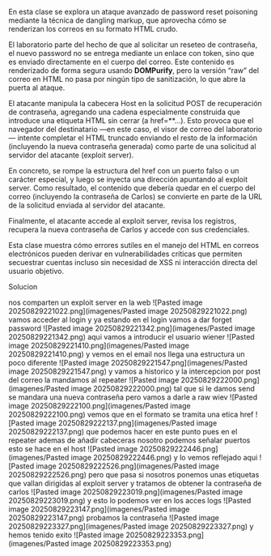 En esta clase se explora un ataque avanzado de password reset poisoning mediante la técnica de dangling markup, que aprovecha cómo se renderizan los correos en su formato HTML crudo.

El laboratorio parte del hecho de que al solicitar un reseteo de contraseña, el nuevo password no se entrega mediante un enlace con token, sino que es enviado directamente en el cuerpo del correo. Este contenido es renderizado de forma segura usando **DOMPurify**, pero la versión “raw” del correo en HTML no pasa por ningún tipo de sanitización, lo que abre la puerta al ataque.

El atacante manipula la cabecera Host en la solicitud POST de recuperación de contraseña, agregando una cadena especialmente construida que introduce una etiqueta HTML sin cerrar (a href=**…). Esto provoca que el navegador del destinatario —en este caso, el visor de correo del laboratorio— intente completar el HTML truncado enviando el resto de la información (incluyendo la nueva contraseña generada) como parte de una solicitud al servidor del atacante (exploit server).

En concreto, se rompe la estructura del href con un puerto falso o un carácter especial, y luego se inyecta una dirección apuntando al exploit server. Como resultado, el contenido que debería quedar en el cuerpo del correo (incluyendo la contraseña de Carlos) se convierte en parte de la URL de la solicitud enviada al servidor del atacante.

Finalmente, el atacante accede al exploit server, revisa los registros, recupera la nueva contraseña de Carlos y accede con sus credenciales.

Esta clase muestra cómo errores sutiles en el manejo del HTML en correos electrónicos pueden derivar en vulnerabilidades críticas que permiten secuestrar cuentas incluso sin necesidad de XSS ni interacción directa del usuario objetivo.

Solucion

nos comparten un exploit server en la web
![Pasted image 20250829221022.png](imagenes/Pasted image 20250829221022.png)
vamos acceder al login y ya estando en el login vamos a dar forget password
![Pasted image 20250829221342.png](imagenes/Pasted image 20250829221342.png)
aqui vamos a introducir el usuario wiener
![Pasted image 20250829221410.png](imagenes/Pasted image 20250829221410.png)
y vemos en el email nos llega una estructura un poco diferente
![Pasted image 20250829221547.png](imagenes/Pasted image 20250829221547.png)
y vamos a historico y la intercepcion por post del correo la mandamos al repeater
![Pasted image 20250829222000.png](imagenes/Pasted image 20250829222000.png)
tal que si le damos send se mandara una nueva contraseña pero vamos a darle a raw wiev
![Pasted image 20250829222100.png](imagenes/Pasted image 20250829222100.png)
vemos que en el formato se tramita una etica href
![Pasted image 20250829222137.png](imagenes/Pasted image 20250829222137.png)
que podemos hacer en este punto pues en el repeater ademas de añadir cabeceras nosotro podemos señalar puertos esto se hace en el host
![Pasted image 20250829222446.png](imagenes/Pasted image 20250829222446.png)
y lo vemos reflejado aqui
![Pasted image 20250829222526.png](imagenes/Pasted image 20250829222526.png)
pero que pasa si nosotros ponemos unas etiquetas que vallan dirigidas al exploit server y tratamos de obtener la contraseña de carlos
![Pasted image 20250829223019.png](imagenes/Pasted image 20250829223019.png)
y esto lo podemos ver en los acces logs
![Pasted image 20250829223147.png](imagenes/Pasted image 20250829223147.png)
probamos la contraseña
![Pasted image 20250829223327.png](imagenes/Pasted image 20250829223327.png)
y hemos tenido exito
![Pasted image 20250829223353.png](imagenes/Pasted image 20250829223353.png)

